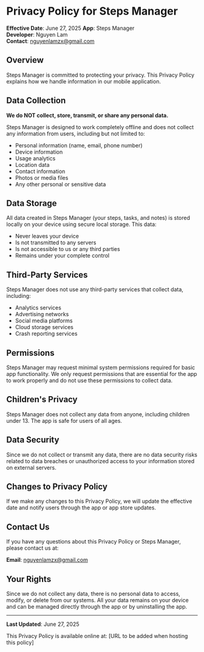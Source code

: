 # Privacy Policy for Steps Manager

**Effective Date**: June 27, 2025
**App**: Steps Manager  
**Developer**: Nguyen Lam  
**Contact**: nguyenlamzx@gmail.com

## Overview

Steps Manager is committed to protecting your privacy. This Privacy Policy explains how we handle information in our mobile application.

## Data Collection

**We do NOT collect, store, transmit, or share any personal data.**

Steps Manager is designed to work completely offline and does not collect any information from users, including but not limited to:

- Personal information (name, email, phone number)
- Device information
- Usage analytics
- Location data
- Contact information
- Photos or media files
- Any other personal or sensitive data

## Data Storage

All data created in Steps Manager (your steps, tasks, and notes) is stored locally on your device using secure local storage. This data:

- Never leaves your device
- Is not transmitted to any servers
- Is not accessible to us or any third parties
- Remains under your complete control

## Third-Party Services

Steps Manager does not use any third-party services that collect data, including:

- Analytics services
- Advertising networks
- Social media platforms
- Cloud storage services
- Crash reporting services

## Permissions

Steps Manager may request minimal system permissions required for basic app functionality. We only request permissions that are essential for the app to work properly and do not use these permissions to collect data.

## Children's Privacy

Steps Manager does not collect any data from anyone, including children under 13. The app is safe for users of all ages.

## Data Security

Since we do not collect or transmit any data, there are no data security risks related to data breaches or unauthorized access to your information stored on external servers.

## Changes to Privacy Policy

If we make any changes to this Privacy Policy, we will update the effective date and notify users through the app or app store updates.

## Contact Us

If you have any questions about this Privacy Policy or Steps Manager, please contact us at:

**Email**: nguyenlamzx@gmail.com

## Your Rights

Since we do not collect any data, there is no personal data to access, modify, or delete from our systems. All your data remains on your device and can be managed directly through the app or by uninstalling the app.

---

**Last Updated**: June 27, 2025

This Privacy Policy is available online at: [URL to be added when hosting this policy]
